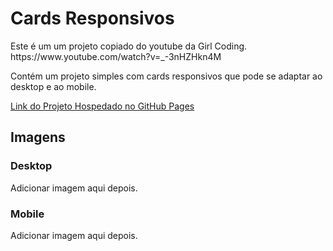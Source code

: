 <h1>Cards Responsivos</h1>

<p>Este é um um projeto copiado do youtube da Girl Coding. https://www.youtube.com/watch?v=_-3nHZHkn4M</p>
<p>Contém um projeto simples com cards responsivos que pode se adaptar ao desktop e ao mobile.</p>
<p><a href="Nl-ms.github.io/cards-responsivos">Link do Projeto Hospedado no GitHub Pages</a></p>

<h2>Imagens</h2>

<h3>Desktop</h3>

<img>Adicionar imagem aqui depois.</img>

<h3>Mobile</h3>

<img>Adicionar imagem aqui depois.</img>